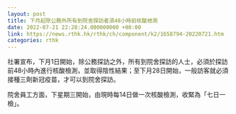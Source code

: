 ```yaml
---
layout: post
title: 下月起除公務外所有到院舍探訪者須48小時前核酸檢測
date: 2022-07-21 22:28:24.000000000 +08:00
link: https://news.rthk.hk/rthk/ch/component/k2/1658794-20220721.htm
categories: rthk
---
```


社署宣布，下月1日開始，除公務探訪之外，所有到院舍探訪的人士，必須於探訪前48小時內進行核酸檢測，並取得陰性結果；至下月28日開始，一般訪客就必須接種三劑新冠疫苗，才可以到院舍探訪。

院舍員工方面，下星期三開始，由現時每14日做一次核酸檢測，收緊為「七日一檢」。
